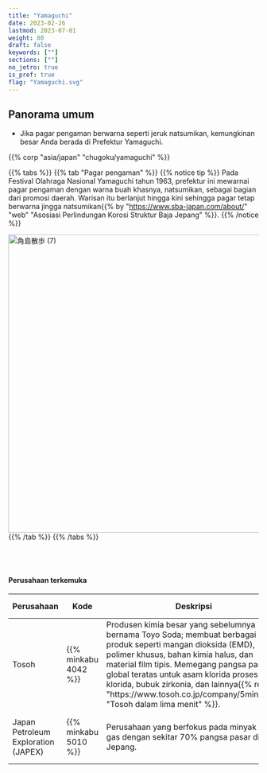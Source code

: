 ```yaml
---
title: "Yamaguchi"
date: 2023-02-26
lastmod: 2023-07-01
weight: 80
draft: false
keywords: [""]
sections: [""]
no_jetro: true
is_pref: true
flag: "Yamaguchi.svg"
---
```



<div class="main-desciption country-description">
    <h2 class="section-title">Panorama umum</h2>
    <ul class="rule-list">
        <li>Jika pagar pengaman berwarna seperti <span class="quiz">jeruk natsumikan</span>, kemungkinan besar Anda berada di Prefektur Yamaguchi.</li>
    </ul>
    {{% corp "asia/japan" "chugoku/yamaguchi" %}}
</div>

{{% tabs %}}
{{% tab "Pagar pengaman" %}}
{{% notice tip %}}
Pada Festival Olahraga Nasional Yamaguchi tahun 1963, prefektur ini mewarnai pagar pengaman dengan warna buah khasnya, <span class="quiz">natsumikan</span>, sebagai bagian dari promosi daerah. Warisan itu berlanjut hingga kini sehingga pagar tetap berwarna jingga natsumikan{{% by "https://www.sba-japan.com/about/" "web" "Asosiasi Perlindungan Korosi Struktur Baja Jepang" %}}.
{{% /notice %}}

<div class="googlemap-if">
<a data-flickr-embed="true" href="https://www.flickr.com/photos/kuruman/5051148788/in/photolist-8Gmsyd-piGbi7-PkWtpL-2f6Z7-22TBLQK-Y4rrzf-8GmZph-C6R7xS-27AhkYz-MKUSWc-8Giu8K-arctvq-274LNiV-8GiRPc-8G3X9d-7JHbNc-4mFn7y-cy2ufQ-pdTwT-8GiuFH-24Kfu3j-pN6r55-pzUGKT-cNzf5L-saJqaP-CTf1fW-82fAQ8-hXVudp-dFJRJN-4mBmhZ-27qFRkw-zK2bQz-8GiQoR-8GiSbT-KTP3zo-2a2DZKp-8Gn7xN-25Gd7iX-Ba2Ut3-21joiRG-2aq3zDG-8GnrHW-aEL78F-29PkGEm-26QptVA-296VoY-des4ps-MdcWwD-KmZZXo-8GiSyM" title="角島散歩 (7)"><img src="https://live.staticflickr.com/4078/5051148788_95a3bf26e9_c.jpg" width="800" height="600" alt="角島散歩 (7)"/></a><script async src="//embedr.flickr.com/assets/client-code.js" charset="utf-8"></script>
</div>
{{% /tab %}}
{{% /tabs %}}


<div class="container-corp mt-5" id="corp-desc" style="padding-top:50px">
    <h4 class="mb-4">Perusahaan terkemuka</h4>
    <table class="table table-striped table-bordered">
        <thead class="table-light">
            <tr>
                <th scope="col" class="col-width-2">Perusahaan</th>
                <th scope="col" class="col-width-1">Kode</th>
                <th scope="col" class="col-width-7">Deskripsi</th>
                <th scope="col" class="col-width-05">Laporan keuangan</th>
                <th scope="col" class="col-width-05">Riwayat dividen</th>
            </tr>
        </thead>
        <tbody class="corp-desc">
            <tr>
                <td>Tosoh</td>
                <td>{{% minkabu 4042 %}}</td>
                <td>Produsen kimia besar yang sebelumnya bernama Toyo Soda; membuat berbagai produk seperti mangan dioksida (EMD), polimer khusus, bahan kimia halus, dan material film tipis. Memegang pangsa pasar global teratas untuk asam klorida proses klorida, bubuk zirkonia, dan lainnya{{% ref "https://www.tosoh.co.jp/company/5minutes/" "Tosoh dalam lima menit" %}}.</td>
                <td>{{% corplink "https://www.tosoh.co.jp/ir/" %}}</td>
                <td>{{% dividend "tokyo" "4042" %}}</td>
            </tr>
            <tr>
                <td>Japan Petroleum Exploration (JAPEX)</td>
                <td>{{% minkabu 5010 %}}</td>
                <td>Perusahaan yang berfokus pada minyak dan gas dengan sekitar 70% pangsa pasar di Jepang.</td>
                <td>{{% corplink "https://www.seiro.co.jp/ir/" %}}</td>
                <td>{{% dividend "tokyo" "5010" %}}</td>
            </tr>
        </tbody>
    </table>
</div>

